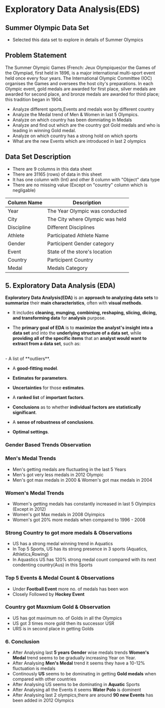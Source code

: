 # Exploratory Data Analysis(EDS) 
## Summer Olympic Data Set
- Selected this data set to explore in details of Summer Olympics

## Problem Statement 
The Summer Olympic Games (French: Jeux Olympiques)or the Games of the Olympiad, first held in 1896, is a major international multi-sport event held once every four years. The International Olympic Committee (IOC) organises the Games and oversees the host city's preparations. In each Olympic event, gold medals are awarded for first place, silver medals are awarded for second place, and bronze medals are awarded for third place; this tradition began in 1904.

- Analyze different sports,Events and medals won by different country
- Analyze the Medal trend of Men & Women in last 5 Olympics.
- Analyze on which country has been domniating in Medals
- Analyze and find out which are the country got Gold medals and who is leading in winning Gold medal.
- Analyze on which country has a strong hold on which sports
- What are the new Events which are introduced in last 2 olympics

## Data Set Description
- There are 9 columns in this data sheet
- There are 31165 (rows) of data in this sheet
- It has one column with (Int) and other 8 column with "Object" data type
- There are no missing value (Except on "country" column which is negligable)


| Column Name  |Description   |
| ------------ | ------------ |
| Year  |  The Year Olympic was conducted |
|  City | The City where Olympic was held  |
|Discipline   |  Different Disciplines |
| Athlete  | Participated Athlete Name  |
| Gender  | Participent Gender category   |
| Event   |  State of the store's location |
| Country  | Participent Country   |
| Medal |Medals Category |

## 5. Exploratory Data Analysis (EDA) <br>

**Exploratory Data Analysis(EDA)** is an **approach to analyzing data sets** to **summarize** their **main characteristics**, often with **visual methods**. 


- It includes **cleaning, munging, combining, reshaping, slicing, dicing, and transforming data** for **analysis** purpose.


- The **primary goal of EDA** is to **maximize the analyst's insight into a data set** and into the **underlying structure of a data set**, while **providing all of the specific items** that an **analyst would want to extract from a data set**, such as:
 <br>
  - A list of **outliers**.<br>
  
  - A **good-fitting model**.  <br>
  
  - **Estimates for parameters**.<br>
  
  - **Uncertainties** for those **estimates**.<br>
  
  - A **ranked list** of **important factors**.<br>
  
  - **Conclusions** as to whether **individual factors are statistically significant**.<br>
  
  - A **sense of robustness of conclusions**.<br>
  
  - **Optimal settings**.<br>

### Gender Based Trends Observation

### Men's Medal Trends

- Men's getting medals are fluctuating in the last 5 Years
- Men's got very less medals in 2012 Olympic
- Men's got max medals in 2000 & Women's got max medals in 2004

### Women's Medal Trends
- Women's getting medals has constantly increased in last 5 Olyimpics (Except in 2012)
- Women's got Max medals in 2008 Olyimpics
- Women's got 20% more medals when compared to 1996 - 2008

### Strong Country to got more medals & Observations
- US has a strong medal winning trend in Aquatics
- In Top 5 Sports, US has its strong presence in 3 sports (Aquatics, Athletics,Rowing)
- In Aquastics US has 120% strong medal count compared with its next condenting country(Aus) in this Sports


### Top 5 Events & Medal Count & Observations
- Under **Football Event**  more no. of medals has been won
- Closely Followed by **Hockey Event**

### Country got Maxmium Gold & Observation

- US has got maximum no. of Golds in all the Olympics
- US got 3 times more gold then its successor USR
- URS is in second place in getting Golds

### 6. Conclusion

- After Analysing last **5 years Gender** wise medals trends **Women's Medal** trend seems to be gradually increasing Year on Year.
- After Analysing **Men's Medal** trend it seems they have a 10-12% fluctuation is medals 
- Continously **US** seems to be dominating in getting **Gold medals** when compared with other countries
- After Analysing US seems to be dominating in **Aquatic** Sports
- After Analysing all the Events it seems **Water Polo** is dominent
- After Analysing last 2 olympics,there are around **90 new Events** has been added in 2012 Olympics


